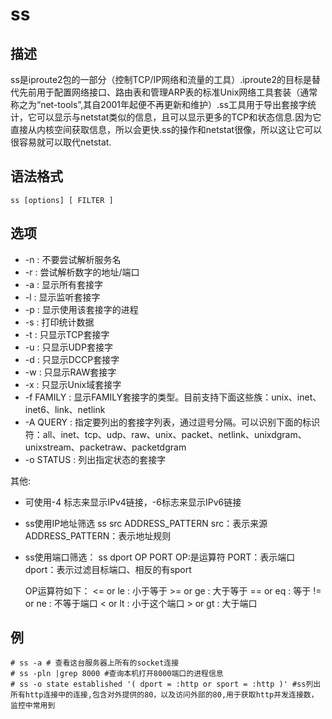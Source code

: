 # ss

## 描述

ss是iproute2包的一部分（控制TCP/IP网络和流量的工具）.iproute2的目标是替代先前用于配置网络接口、路由表和管理ARP表的标准Unix网络工具套装（通常称之为“net-tools”,其自2001年起便不再更新和维护）.ss工具用于导出套接字统计，它可以显示与netstat类似的信息，且可以显示更多的TCP和状态信息.因为它直接从内核空间获取信息，所以会更快.ss的操作和netstat很像，所以这让它可以很容易就可以取代netstat.

## 语法格式

```
ss [options] [ FILTER ]
```

## 选项

- -n : 不要尝试解析服务名
- -r : 尝试解析数字的地址/端口
- -a : 显示所有套接字
- -l : 显示监听套接字
- -p : 显示使用该套接字的进程
- -s : 打印统计数据
- -t : 只显示TCP套接字
- -u : 只显示UDP套接字
- -d : 只显示DCCP套接字
- -w : 只显示RAW套接字
- -x : 只显示Unix域套接字
- -f FAMILY : 显示FAMILY套接字的类型。目前支持下面这些族：unix、inet、inet6、link、netlink
- -A QUERY : 指定要列出的套接字列表，通过逗号分隔。可以识别下面的标识符：all、inet、tcp、udp、raw、unix、packet、netlink、unixdgram、unixstream、packetraw、packetdgram
- -o STATUS : 列出指定状态的套接字

其他:

- 可使用-4 标志来显示IPv4链接，-6标志来显示IPv6链接
- ss使用IP地址筛选
      ss src ADDRESS_PATTERN
src：表示来源
ADDRESS_PATTERN：表示地址规则
- ss使用端口筛选：
      ss dport OP PORT
OP:是运算符
PORT：表示端口
dport：表示过滤目标端口、相反的有sport

	OP运算符如下：
<= or le : 小于等于 >= or ge : 大于等于
== or eq : 等于
!= or ne : 不等于端口
< or lt : 小于这个端口 > or gt : 大于端口


## 例

```shell
# ss -a # 查看这台服务器上所有的socket连接
# ss -pln |grep 8000 #查询本机打开8000端口的进程信息
# ss -o state established '( dport = :http or sport = :http )' #ss列出所有http连接中的连接,包含对外提供的80，以及访问外部的80,用于获取http并发连接数，监控中常用到
```
